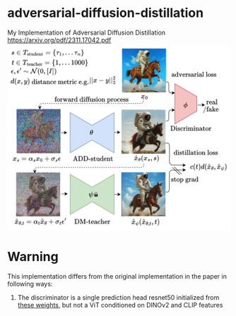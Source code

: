 # adversarial-diffusion-distillation
My Implementation of Adversarial Diffusion Distillation https://arxiv.org/pdf/2311.17042.pdf
![Model scheme](images/scheme.png)

# Warning
This implementation differs from the original implementation in the paper in following ways:

1. The discriminator is a single prediction head resnet50 initialized from [these weights](https://pytorch.org/vision/main/models/generated/torchvision.models.resnet50.html), but not a ViT conditioned on DINOv2 and CLIP features

